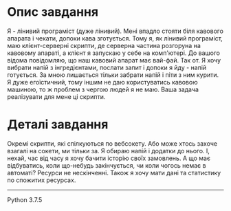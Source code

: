 # Опис завдання
Я - лінивий програміст (дуже лінивий). Мені впадло стояти біля кавового апарата і чекати, допоки кава зготується. Тому я, як лінивий програміст, маю клієнт-серверні скрипти, де серверна частина розгоруна на кавовому апараті, а клієнт я запускаю у себе на комп'ютері. До вашого відома повідомляю, що наш кавовий апарат має вай-фай. Так от. Я хочу вибрати напій з інгредієнтами, послати запит і допоки я йду - напій готується. За мною лишається тільки забрати напій і піти з ним курити. Я дуже егоїстичний, тому іншим не даю користуватись кавовою машиною, то ж проблем з чергою людей я не маю. Ваша задача реалізувати для мене ці скрипти.
# Деталі завдання
Окремі скрипти, які спілкуються по вебсокету. Або може хтось захоче взагалі на сокети, ми тільки за. Я обираю напій і додатки до нього. І, нехай, час від часу я хочу бачити історію своїх замовлень. А що має відбуватись, коли що-небудь закінчується, чи коли чогось немає в автоматі? Ресурси не нескінченні. Також я хочу мати дані та статистику по спожитих ресурсах.
***
Python 3.7.5